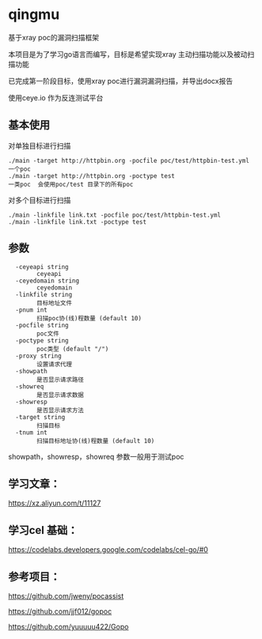 # qingmu

基于xray poc的漏洞扫描框架

本项目是为了学习go语言而编写，目标是希望实现xray 主动扫描功能以及被动扫描功能

已完成第一阶段目标，使用xray poc进行漏洞漏洞扫描，并导出docx报告

使用ceye.io 作为反连测试平台

## 基本使用

对单独目标进行扫描

    ./main -target http://httpbin.org -pocfile poc/test/httpbin-test.yml        一个poc
    ./main -target http://httpbin.org -poctype test                             一类poc  会使用poc/test 目录下的所有poc

对多个目标进行扫描

    ./main -linkfile link.txt -pocfile poc/test/httpbin-test.yml 
    ./main -linkfile link.txt -poctype test

## 参数
```
  -ceyeapi string
        ceyeapi
  -ceyedomain string
        ceyedomain
  -linkfile string
        目标地址文件
  -pnum int
        扫描poc协(线)程数量 (default 10)
  -pocfile string
        poc文件
  -poctype string
        poc类型 (default "/")
  -proxy string
        设置请求代理
  -showpath
        是否显示请求路径
  -showreq
        是否显示请求数据
  -showresp
        是否显示请求方法
  -target string
        扫描目标
  -tnum int
        扫描目标地址协(线)程数量 (default 10)
```

showpath，showresp，showreq 参数一般用于测试poc



## 学习文章：
https://xz.aliyun.com/t/11127

## 学习cel 基础：
https://codelabs.developers.google.com/codelabs/cel-go/#0

## 参考项目：
https://github.com/jweny/pocassist

https://github.com/jjf012/gopoc

https://github.com/yuuuuu422/Gopo
